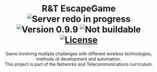 <h1 align="center">R&T EscapeGame
  <br>
  <img src="https://badgen.net/static/status/Server%20Redo%20In%20Progress/orange" alt="Server redo in progress">
  <img src="https://badgen.net/static/version/0.9.9/blue" alt="Version 0.9.9">
  <img src="https://badgen.net/static/buildable/No/red" alt="Not buildable">
  <a href="https://github.com/Nolan-BY/EscapeGame/blob/main/LICENSE"><img src="https://badgen.net/static/license/GPL-3.0/purple" alt="License"></a>
</h1>

<p align="center">
  Game involving multiple challenges with different wireless technologies, methods of development and automation.
  <br>
  This project is part of the Networks and Telecommunications curriculum.
</p>
